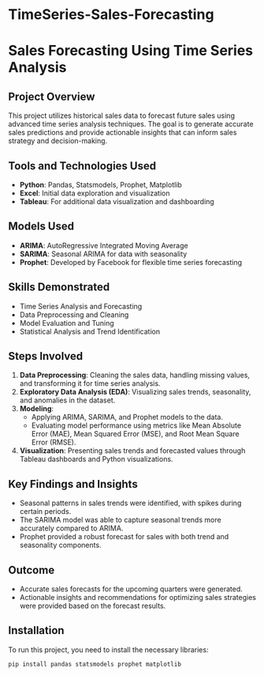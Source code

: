# TimeSeries-Sales-Forecasting
# Sales Forecasting Using Time Series Analysis

## Project Overview
This project utilizes historical sales data to forecast future sales using advanced time series analysis techniques. The goal is to generate accurate sales predictions and provide actionable insights that can inform sales strategy and decision-making.

## Tools and Technologies Used
- **Python**: Pandas, Statsmodels, Prophet, Matplotlib
- **Excel**: Initial data exploration and visualization
- **Tableau**: For additional data visualization and dashboarding

## Models Used
- **ARIMA**: AutoRegressive Integrated Moving Average
- **SARIMA**: Seasonal ARIMA for data with seasonality
- **Prophet**: Developed by Facebook for flexible time series forecasting

## Skills Demonstrated
- Time Series Analysis and Forecasting
- Data Preprocessing and Cleaning
- Model Evaluation and Tuning
- Statistical Analysis and Trend Identification

## Steps Involved
1. **Data Preprocessing**: Cleaning the sales data, handling missing values, and transforming it for time series analysis.
2. **Exploratory Data Analysis (EDA)**: Visualizing sales trends, seasonality, and anomalies in the dataset.
3. **Modeling**:
   - Applying ARIMA, SARIMA, and Prophet models to the data.
   - Evaluating model performance using metrics like Mean Absolute Error (MAE), Mean Squared Error (MSE), and Root Mean Square Error (RMSE).
4. **Visualization**: Presenting sales trends and forecasted values through Tableau dashboards and Python visualizations.

## Key Findings and Insights
- Seasonal patterns in sales trends were identified, with spikes during certain periods.
- The SARIMA model was able to capture seasonal trends more accurately compared to ARIMA.
- Prophet provided a robust forecast for sales with both trend and seasonality components.

## Outcome
- Accurate sales forecasts for the upcoming quarters were generated.
- Actionable insights and recommendations for optimizing sales strategies were provided based on the forecast results.

## Installation
To run this project, you need to install the necessary libraries:

```bash
pip install pandas statsmodels prophet matplotlib
